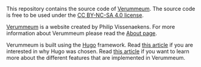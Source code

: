 This repository contains the source code of [Verummeum](https://www.verummeum.com). The source code is free to be used under the [CC BY-NC-SA 4.0 license](https://creativecommons.org/licenses/by-nc-sa/4.0/).

[Verummeum](https://www.verummeum.com) is a website created by Philip Vissenaekens. For more information about Verummeum please read the [About page](https://www.verummeum.com/about). 

Verummeum is built using the [Hugo](https://gohugo.io/) framework. Read [this article](https://verummeum.com/how-verummeum-is-built/) if you are interested in why Hugo was chosen. Read [this article](https://verummeum.com/hugo-advanced-features/) if you want to learn more about the different features that are implemented in Verummeum.


